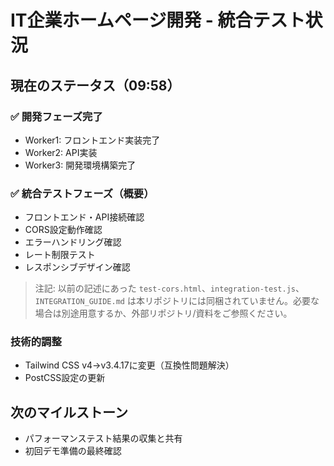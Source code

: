 # IT企業ホームページ開発 - 統合テスト状況

## 現在のステータス（09:58）

### ✅ 開発フェーズ完了
- Worker1: フロントエンド実装完了
- Worker2: API実装
- Worker3: 開発環境構築完了

### ✅ 統合テストフェーズ（概要）
- フロントエンド・API接続確認
- CORS設定動作確認
- エラーハンドリング確認
- レート制限テスト
- レスポンシブデザイン確認

> 注記: 以前の記述にあった `test-cors.html`、`integration-test.js`、`INTEGRATION_GUIDE.md` は本リポジトリには同梱されていません。必要な場合は別途用意するか、外部リポジトリ/資料をご参照ください。

### 技術的調整
- Tailwind CSS v4→v3.4.17に変更（互換性問題解決）
- PostCSS設定の更新

## 次のマイルストーン
- パフォーマンステスト結果の収集と共有
- 初回デモ準備の最終確認
